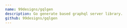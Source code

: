 ```yaml
---
name: 99designs/gqlgen
description: Go generate based graphql server library.
github: 99designs/gqlgen
---
```

